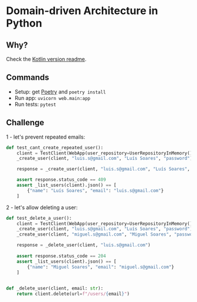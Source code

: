 # Domain-driven Architecture in Python

## Why?

Check the [Kotlin version readme](https://github.com/lsoares/clean-architecture-sample).

## Commands
- Setup: get [Poetry](https://python-poetry.org) and `poetry install`
- Run app: `uvicorn web.main:app`
- Run tests: `pytest`


## Challenge
1 - let's prevent repeated emails:
```python
def test_cant_create_repeated_user():
    client = TestClient(WebApp(user_repository=UserRepositoryInMemory()))
    _create_user(client, "luis.s@gmail.com", "Luís Soares", "password")

    response = _create_user(client, "luis.s@gmail.com", "Luís Soares", "password")

    assert response.status_code == 409
    assert _list_users(client).json() == [
        {"name": "Luís Soares", "email": "luis.s@gmail.com"}
    ]
```
2 - let's allow deleting a user:
```python
def test_delete_a_user():
    client = TestClient(WebApp(user_repository=UserRepositoryInMemory()))
    _create_user(client, "luis.s@gmail.com", "Luís Soares", "password")
    _create_user(client, "miguel.s@gmail.com", "Miguel Soares", "password")

    response = _delete_user(client, "luis.s@gmail.com")
    
    assert response.status_code == 204
    assert _list_users(client).json() == [
        {"name": "Miguel Soares", "email": "miguel.s@gmail.com"}
    ]
    

def _delete_user(client, email: str):
    return client.delete(url=f"/users/{email}")

```
